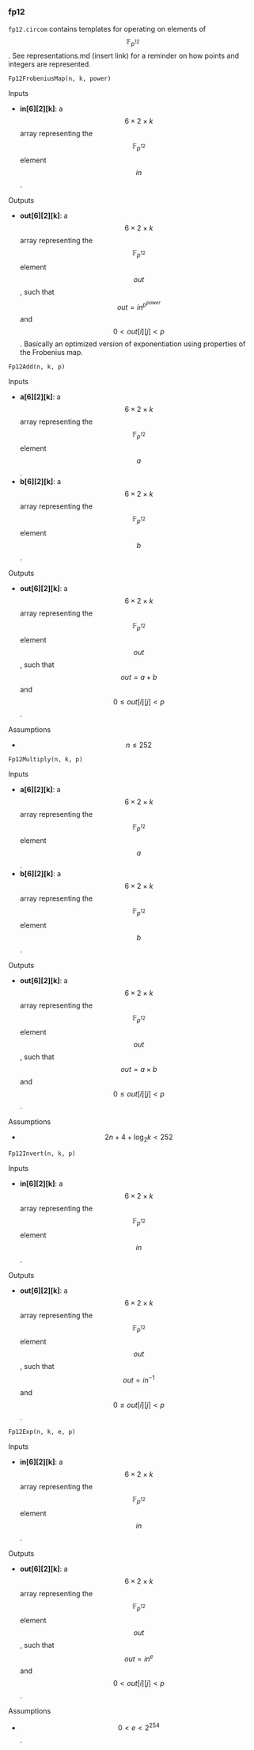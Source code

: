 ### fp12
```fp12.circom``` contains templates for operating on elements of $$\mathbb F_{p^{12}}$$. See representations.md (insert link) for a reminder on how points and integers are represented. 

```
Fp12FrobeniusMap(n, k, power)
```
Inputs
- **in[6][2][k]**: a $$6\times 2\times k$$ array representing the $$\mathbb F_{p^{12}}$$ element $$in$$.

Outputs
- **out[6][2][k]**: a $$6\times 2\times k$$ array representing the $$\mathbb F_{p^{12}}$$ element $$out$$, such that $$out = in^{p^{power}}$$ and $$0 < out[i][j] < p$$. Basically an optimized version of exponentiation using properties of the Frobenius map. 

```
Fp12Add(n, k, p)
```
Inputs
- **a[6][2][k]**: a $$6\times 2\times k$$ array representing the $$\mathbb F_{p^{12}}$$ element $$a$$.
- **b[6][2][k]**: a $$6\times 2\times k$$ array representing the $$\mathbb F_{p^{12}}$$ element $$b$$.

Outputs
- **out[6][2][k]**: a $$6\times 2\times k$$ array representing the $$\mathbb F_{p^{12}}$$ element $$out$$, such that $$out = a+b$$ and $$0 \le out[i][j] < p$$.

Assumptions
- $$n\le 252$$
```
Fp12Multiply(n, k, p)
```
Inputs
- **a[6][2][k]**: a $$6\times 2\times k$$ array representing the $$\mathbb F_{p^{12}}$$ element $$a$$.
- **b[6][2][k]**: a $$6\times 2\times k$$ array representing the $$\mathbb F_{p^{12}}$$ element $$b$$.

Outputs
- **out[6][2][k]**: a $$6\times 2\times k$$ array representing the $$\mathbb F_{p^{12}}$$ element $$out$$, such that $$out= a\times b$$ and $$0 \le out[i][j] < p$$.

Assumptions
- $$2n+4 + \log_2 k< 252$$
```
Fp12Invert(n, k, p)
```
Inputs
- **in[6][2][k]**: a $$6\times 2\times k$$ array representing the $$\mathbb F_{p^{12}}$$ element $$in$$.

Outputs
- **out[6][2][k]**: a $$6\times 2\times k$$ array representing the $$\mathbb F_{p^{12}}$$ element $$out$$, such that $$out= in^{-1}$$ and $$0 \le out[i][j] < p$$.
```
Fp12Exp(n, k, e, p)
```
Inputs
- **in[6][2][k]**: a $$6\times 2\times k$$ array representing the $$\mathbb F_{p^{12}}$$ element $$in$$.

Outputs
- **out[6][2][k]**: a $$6\times 2\times k$$ array representing the $$\mathbb F_{p^{12}}$$ element $$out$$, such that $$out = in^e$$ and $$0 < out[i][j] < p$$.

Assumptions
- $$0 < e < 2^{254}$$.